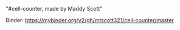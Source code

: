"#cell-counter, made by Maddy Scott" 

Binder:
https://mybinder.org/v2/gh/mtscott321/cell-counter/master
